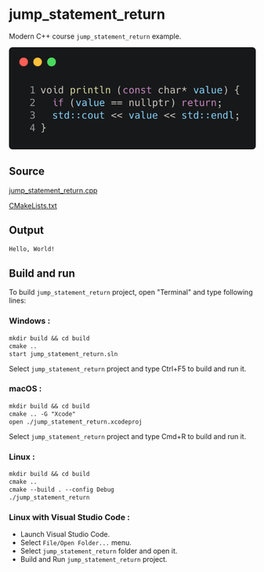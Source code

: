 # jump_statement_return

Modern C++ course `jump_statement_return` example.

![jump_statement_return](../../../../docs/pictures/language_basics/jump_statement_return.png)

## Source

[jump_statement_return.cpp](jump_statement_return.cpp)

[CMakeLists.txt](CMakeLists.txt)

## Output

```
Hello, World!
```

## Build and run

To build `jump_statement_return` project, open "Terminal" and type following lines:

### Windows :

``` shell
mkdir build && cd build
cmake .. 
start jump_statement_return.sln
```

Select `jump_statement_return` project and type Ctrl+F5 to build and run it.

### macOS :

``` shell
mkdir build && cd build
cmake .. -G "Xcode"
open ./jump_statement_return.xcodeproj
```

Select `jump_statement_return` project and type Cmd+R to build and run it.

### Linux :

``` shell
mkdir build && cd build
cmake .. 
cmake --build . --config Debug
./jump_statement_return
```

### Linux with Visual Studio Code :

* Launch Visual Studio Code.
* Select `File/Open Folder...` menu.
* Select `jump_statement_return` folder and open it.
* Build and Run `jump_statement_return` project.
